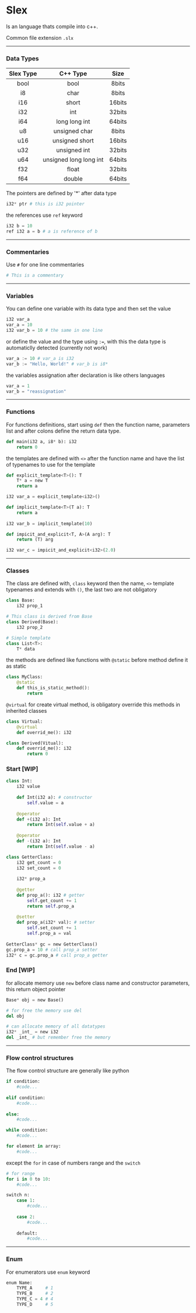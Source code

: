 # Slex

Is an language thats compile into c++.

Common file extension `.slx`

---
### Data Types
| Slex Type |       C++ Type         |  Size  |
|:---------:|:----------------------:|:------:|
|   bool    |          bool          |  8bits |
|     i8    |          char          |  8bits |
|    i16    |          short         | 16bits |
|    i32    |           int          | 32bits |
|    i64    |      long long int     | 64bits |
|     u8    |      unsigned char     |  8bits |
|    u16    |     unsigned short     | 16bits |
|    u32    |      unsigned int      | 32bits |
|    u64    | unsigned long long int | 64bits |
|    f32    |          float         | 32bits |
|    f64    |         double         | 64bits |

The pointers are defined by '*' after data type
```python
i32* ptr # this is i32 pointer
```
the references use `ref` keyword
```python
i32 b = 10
ref i32 a = b # a is reference of b
```

---
### Commentaries
Use `#` for one line commentaries
```python
# This is a commentary
```

---
### Variables

You can define one variable with its data type and then set the value
```python
i32 var_a
var_a = 10
i32 var_b = 10 # the same in one line
```
or define the value and the type using `:=`, with this the data type is automaticlly detected (currently not work)
```python
var_a := 10 # var_a is i32
var_b := "Hello, World!" # var_b is i8*
```
the variables assignation after declaration is like others languages
```python
var_a = 1
var_b = "reassignation"
```

---
### Functions

For functions definitions, start using `def` then the function name, parameters list and after colons define the return data type.

```python
def main(i32 a, i8* b): i32
    return 0
```

the templates are defined with `<>` after the function name and have the list of typenames to use for the template

```python
def explicit_template<T>(): T
    T* a = new T
    return a

i32 var_a = explicit_template<i32>()

def implicit_template<T>(T a): T
    return a
    
i32 var_b = implicit_template(10)

def impicit_and_explicit<T, A>(A arg): T
    return (T) arg

i32 var_c = impicit_and_explicit<i32>(2.0)

```

---
### Classes

The class are defined with, `class` keyword then the name, `<>` template typenames and extends with `()`, the last two are not obligatory

```python
class Base:
    i32 prop_1

# This class is derived from Base
class Derived(Base):
    i32 prop_2

# Simple template
class List<T>:
    T* data
```

the methods are defined like functions
with `@static` before method define it as static

```python
class MyClass:
    @static
    def this_is_static_method():
        return
```

`@virtual` for create virtual method, is obligatory override this methods in inherited classes

```python
class Virtual:
    @virtual
    def overrid_me(): i32

class Derived(Vitual):
    def overrid_me(): i32
        return 0
```

### Start [WIP]

```python
class Int:
    i32 value
    
    def Int(i32 a): # constructor
        self.value = a
    
    @operator
    def +(i32 a): Int
        return Int(self.value + a)
    
    @operator
    def -(i32 a): Int
        return Int(self.value - a)

class GetterClass:
    i32 get_count = 0
    i32 set_count = 0
    
    i32* prop_a
    
    @getter
    def prop_a(): i32 # getter
        self.get_count += 1
        return self.prop_a
       
    @setter
    def prop_a(i32* val): # setter
        self.set_count += 1
        self.prop_a = val
    
GetterClass* gc = new GetterClass()
gc.prop_a = 10 # call prop_a setter
i32* c = gc.prop_a # call prop_a getter

```

### End [WIP]

for allocate memory use `new` before class name and constructor parameters, this return object pointer

```python
Base* obj = new Base()

# for free the memory use del
del obj

# can allocate memory of all datatypes
i32* _int_ = new i32
del _int_ # but remember free the memory
```

---
### Flow control structures

The flow control structure are generally like python

```python
if condition:
    #code...
    
elif condition:
    #code...
    
else:
    #code...

while condition:
    #code...

for element in array:
    #code...
```

except the `for` in case of numbers range and the `switch`

```python
# for range
for i in 0 to 10:
    #code...

switch n:
    case 1:
        #code...
    
    case 2:
        #code...
    
    default:
        #code...
```

---
### Enum

For enumerators use `enum` keyword
```python
enum Name:
    TYPE_A     # 1
    TYPE_B     # 2
    TYPE_C = 4 # 4
    TYPE_D     # 5
```
